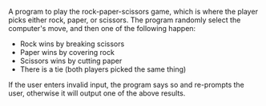 A program to play the rock-paper-scissors game, which is where the player picks either rock, paper, or scissors. The program randomly select the computer's move, and then one of the following happen:

- Rock wins by breaking scissors
- Paper wins by covering rock
- Scissors wins by cutting paper
- There is a tie (both players picked the same thing)

If the user enters invalid input, the program says so and re-prompts the user, otherwise it will output one of the above results. 
